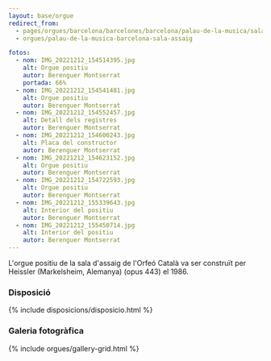 ```yaml
---
layout: base/orgue
redirect_from:
  - pages/orgues/barcelona/barcelones/barcelona/palau-de-la-musica/sala-assaig
  - orgues/palau-de-la-musica-barcelona-sala-assaig

fotos:
  - nom: IMG_20221212_154514395.jpg
    alt: Orgue positiu
    autor: Berenguer Montserrat
    portada: 66%
  - nom: IMG_20221212_154541481.jpg
    alt: Orgue positiu
    autor: Berenguer Montserrat
  - nom: IMG_20221212_154552457.jpg
    alt: Detall dels registres
    autor: Berenguer Montserrat
  - nom: IMG_20221212_154600243.jpg
    alt: Placa del constructor
    autor: Berenguer Montserrat
  - nom: IMG_20221212_154623152.jpg
    alt: Orgue positiu
    autor: Berenguer Montserrat
  - nom: IMG_20221212_154722593.jpg
    alt: Orgue positiu
    autor: Berenguer Montserrat
  - nom: IMG_20221212_155339643.jpg
    alt: Interior del positiu
    autor: Berenguer Montserrat
  - nom: IMG_20221212_155450714.jpg
    alt: Interior del positiu
    autor: Berenguer Montserrat
---
```


L'orgue positiu de la sala d'assaig de l'Orfeó Català va ser construït per Heissler (Markelsheim, Alemanya) (opus 443) el 1986. 

### Disposició

{% include disposicions/disposicio.html %}

### Galeria fotogràfica

{% include orgues/gallery-grid.html %}
